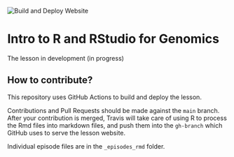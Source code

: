 ![Build and Deploy Website](https://github.com/datacarpentry/genomics-r-intro/workflows/Build%20and%20Deploy%20Website/badge.svg)

# Intro to R and RStudio for Genomics

The lesson in development (in progress)

## How to contribute?

This repository uses GitHub Actions to build and deploy the lesson.

Contributions and Pull Requests should be made against the `main` branch. After your contribution is merged, Travis will take care of using R to process the Rmd files into markdown files, and push them into the `gh-branch` which GitHub uses to serve the lesson website.

Individual episode files are in the `_episodes_rmd` folder.

